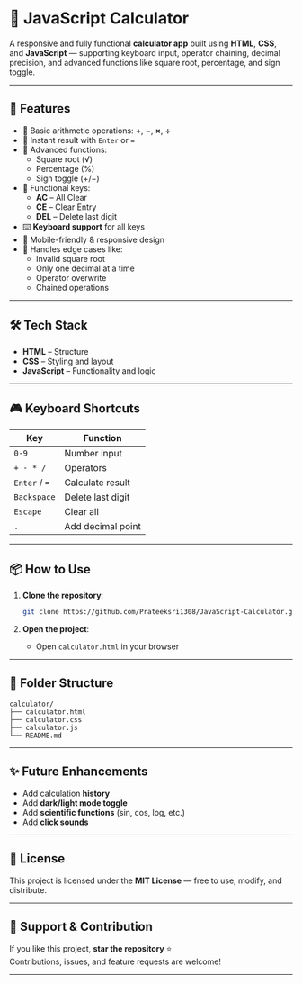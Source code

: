 # 📱 JavaScript Calculator

A responsive and fully functional **calculator app** built using **HTML**, **CSS**, and **JavaScript** — supporting keyboard input, operator chaining, decimal precision, and advanced functions like square root, percentage, and sign toggle.

---

## 🚀 Features

- 🔢 Basic arithmetic operations: **+**, **−**, **×**, **÷**
- 🟰 Instant result with `Enter` or `=`
- 🧠 Advanced functions:
  - Square root (√)
  - Percentage (%)
  - Sign toggle (+/−)
- 🧹 Functional keys:
  - **AC** – All Clear
  - **CE** – Clear Entry
  - **DEL** – Delete last digit
- ⌨️ **Keyboard support** for all keys
- 📱 Mobile-friendly & responsive design
- 🎯 Handles edge cases like:
  - Invalid square root
  - Only one decimal at a time
  - Operator overwrite
  - Chained operations

---

## 🛠 Tech Stack

- **HTML** – Structure
- **CSS** – Styling and layout
- **JavaScript** – Functionality and logic

---

## 🎮 Keyboard Shortcuts

| Key            | Function          |
|----------------|-------------------|
| `0-9`          | Number input       |
| `+ - * /`      | Operators          |
| `Enter` / `=`  | Calculate result   |
| `Backspace`    | Delete last digit |
| `Escape`       | Clear all         |
| `.`            | Add decimal point |

---

## 📦 How to Use

1. **Clone the repository**:

   ```bash
   git clone https://github.com/Prateeksri1308/JavaScript-Calculator.git
   ```

2. **Open the project**:

   - Open `calculator.html` in your browser


---

## 📂 Folder Structure

```
calculator/
├── calculator.html
├── calculator.css
├── calculator.js
└── README.md
```

---

## ✨ Future Enhancements

- Add calculation **history**
- Add **dark/light mode toggle**
- Add **scientific functions** (sin, cos, log, etc.)
- Add **click sounds**

---

## 📜 License

This project is licensed under the **MIT License** — free to use, modify, and distribute.

---

## 🤝 Support & Contribution

If you like this project, **star the repository** ⭐  
Contributions, issues, and feature requests are welcome!

---

